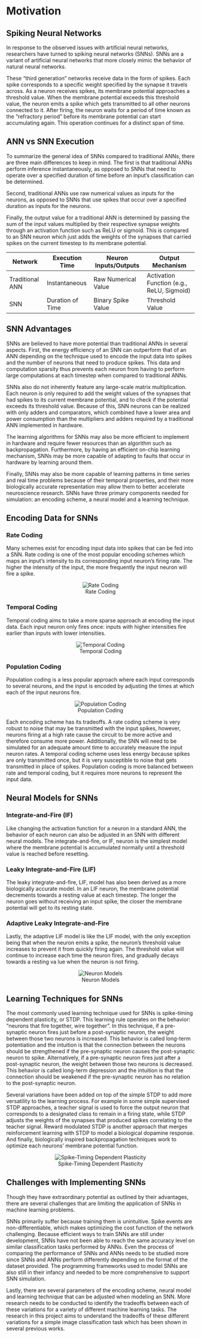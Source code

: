 # Motivation

## Spiking Neural Networks
In response to the observed issues with artificial neural networks, researchers have turned to spiking neural networks (SNNs). SNNs are a variant of artificial neural networks that more closely mimic the behavior of natural neural networks. 

These “third generation” networks receive data in the form of spikes. Each spike corresponds to a specific weight specified by the synapse it travels across. As a neuron receives spikes, its membrane potential approaches a threshold value. When the membrane potential exceeds this threshold value, the neuron emits a spike which gets transmitted to all other neurons connected to it. After firing, the neuron waits for a period of time known as the “refractory period” before its membrane potential can start accumulating again. This operation continues for a distinct span of time.

## ANN vs SNN Execution
To summarize the general idea of SNNs compared to traditional ANNs, there are three main differences to keep in mind. The first is that traditional ANNs perform inference instantaneously, as opposed to SNNs that need to operate over a specified duration of time before an input’s classification can be determined. 

Second, traditional ANNs use raw numerical values as inputs for the neurons, as opposed to SNNs that use spikes that occur over a specified duration as inputs for the neurons. 

Finally, the output value for a traditional ANN is determined by passing the sum of the input values multiplied by their respective synapse weights through an activation function such as ReLU or sigmoid. This is compared to an SNN neuron which just adds the weights of the synapses that carried spikes on the current timestep to its membrane potential.

| Network         | Execution Time   | Neuron Inputs/Outputs | Output Mechanism                          |
|-----------------|------------------|-----------------------|-------------------------------------------|
| Traditional ANN | Instantaneous    | Raw Numerical Value   | Activation Function (e.g., ReLU, Sigmoid) |
| SNN             | Duration of Time | Binary Spike Value    | Threshold Value                           |

## SNN Advantages
SNNs are believed to have more potential than traditional ANNs in several aspects. First, the energy efficiency of an SNN can outperform that of an ANN depending on the technique used to encode the input data into spikes and the number of neurons that need to produce spikes. This data and computation sparsity thus prevents each neuron from having to perform large computations at each timestep when compared to traditional ANNs.

SNNs also do not inherently feature any large-scale matrix multiplication. Each neuron is only required to add the weight values of the synapses that had spikes to its current membrane potential, and to check if the potential exceeds its threshold value. Because of this, SNN neurons can be realized with only adders and comparators, which combined have a lower area and power consumption than the multipliers and adders required by a traditional ANN implemented in hardware.

The learning algorithms for SNNs may also be more efficient to implement in hardware and require fewer resources than an algorithm such as backpropagation. Furthermore, by having an efficient on-chip learning mechanism, SNNs may be more capable of adapting to faults that occur in hardware by learning around them.

Finally, SNNs may also be more capable of learning patterns in time series and real time problems because of their temporal properties, and their more biologically accurate representation may allow them to better accelerate neuroscience research.
SNNs have three primary components needed for simulation: an encoding scheme, a neural model and a learning technique.

## Encoding Data for SNNs

### Rate Coding
Many schemes exist for encoding input data into spikes that can be fed into a SNN. Rate coding is one of the most popular encoding schemes which maps an input’s intensity to its corresponding input neuron’s firing rate. The higher the intensity of the input, the more frequently the input neuron will fire a spike.


<div align="center">
<img src="../resources/rate_coding.png" alt="Rate Coding">
<figcaption class="custom_caption">Rate Coding</figcaption>
</div>

### Temporal Coding
Temporal coding aims to take a more sparse approach at encoding the input data. Each input neuron only fires once: inputs with higher intensities fire earlier than inputs with lower intensities.

<div align="center">
<img src="../resources/temporal_coding.png" alt="Temporal Coding">
<figcaption class="custom_caption">Temporal Coding</figcaption>
</div>


### Population Coding
Population coding is a less popular approach where each input corresponds to several neurons, and the input is encoded by adjusting the times at which each of the input neurons fire.

<div align="center">
<img src="../resources/population_coding.png" alt="Population Coding">
<figcaption class="custom_caption">Population Coding</figcaption>
</div>


Each encoding scheme has its tradeoffs. A rate coding scheme is very robust to noise that may be transmitted with the input spikes, however, neurons firing at a high rate cause the circuit to be more active and therefore consume more power. Additionally, the SNN will need to be simulated for an adequate amount time to accurately measure the input neuron rates. A temporal coding scheme uses less energy because spikes are only transmitted once, but it is very susceptible to noise that gets transmitted in place of spikes. Population coding is more balanced between rate and temporal coding, but it requires more neurons to represent the input data.

## Neural Models for SNNs

### Integrate-and-Fire (IF)
Like changing the activation function for a neuron in a standard ANN, the behavior of each neuron can also be adjusted in an SNN with different neural models. The integrate-and-fire, or IF, neuron is the simplest model where the membrane potential is accumulated normally until a threshold value is reached before resetting.

### Leaky Integrate-and-Fire (LIF)
The leaky integrate-and-fire, LIF, model has also been derived as a more biologically accurate model. In an LIF neuron, the membrane potential decrements towards a resting value at each timestep. The longer the neuron goes without receiving an input spike, the closer the membrane potential will get to its resting state.

### Adaptive Leaky Integrate-and-Fire
Lastly, the adaptive LIF model is like the LIF model, with the only exception being that when the neuron emits a spike, the neuron’s threshold value increases to prevent it from quickly firing again. The threshold value will continue to increase each time the neuron fires, and gradually decays towards a resting va
lue when the neuron is not firing.

<div align="center">
<img src="../resources/neuron_models.png" alt="Neuron Models">
<figcaption class="custom_caption">Neuron Models</figcaption>
</div>

## Learning Techniques for SNNs
The most commonly used learning technique used for SNNs is spike-timing dependent plasticity, or STDP. This learning rule operates on the behavior: “neurons that fire together, wire together”. In this technique, if a pre-synaptic neuron fires just before a post-synaptic neuron, the weight between those two neurons is increased. This behavior is called long-term potentiation and the intuition is that the connection between the neurons should be strengthened if the pre-synaptic neuron causes the post-synaptic neuron to spike. Alternatively, if a pre-synaptic neuron fires just after a post-synaptic neuron, the weight between those two neurons is decreased. This behavior is called long-term depression and the intuition is that the connection should be weakened if the pre-synaptic neuron has no relation to the post-synaptic neuron.

Several variations have been added on top of the simple STDP to add more versatility to the learning process. For example in some simple supervised STDP approaches, a teacher signal is used to force the output neuron that corresponds to a designated class to remain in a firing state, while STDP adjusts the weights of the synapses that produced spikes correlating to the teacher signal. Reward modulated STDP is another approach that merges reinforcement learning with STDP to model a biological dopamine response. And finally, biologically inspired backpropagation techniques work to optimize each neurons’ membrane potential function.

<div align="center">
<img src="../resources/stdp.png" alt="Spike-Timing Dependent Plasticity">
<figcaption class="custom_caption">Spike-Timing Dependent Plasticity</figcaption>
</div>


## Challenges with Implementing SNNs
Though they have extraordinary potential as outlined by their advantages, there are several challenges that are limiting the application of SNNs in machine learning problems.

SNNs primarily suffer because training them is unintuitive. Spike events are non-differentiable, which makes optimizing the cost function of the network challenging. Because efficient ways to train SNNs are still under development, SNNs have not been able to reach the same accuracy level on similar classification tasks performed by ANNs. Even the process of comparing the performance of SNNs and ANNs needs to be studied more since SNNs and ANNs perform differently depending on the format of the dataset provided. The programming frameworks used to model SNNs are also still in their infancy and needed to be more comprehensive to support SNN simulation.

Lastly, there are several parameters of the encoding scheme, neural model and learning technique that can be adjusted when modeling an SNN. More research needs to be conducted to identify the tradeoffs between each of these variations for a variety of different machine learning tasks. The research in this project aims to understand the tradeoffs of these different variations for a simple image classification task which has been shown in several previous works.
